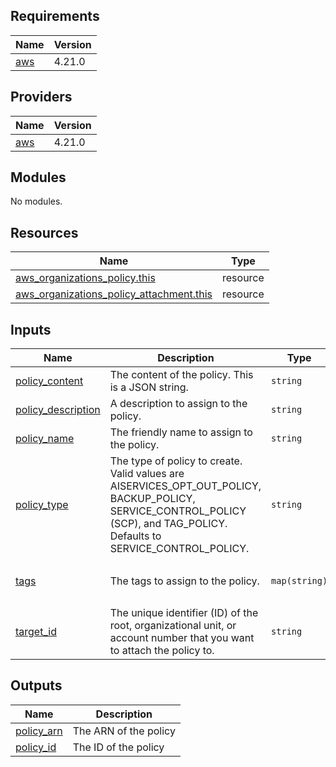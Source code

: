<!-- BEGIN_TF_DOCS -->
## Requirements

| Name | Version |
|------|---------|
| <a name="requirement_aws"></a> [aws](#requirement\_aws) | 4.21.0 |

## Providers

| Name | Version |
|------|---------|
| <a name="provider_aws"></a> [aws](#provider\_aws) | 4.21.0 |

## Modules

No modules.

## Resources

| Name | Type |
|------|------|
| [aws_organizations_policy.this](https://registry.terraform.io/providers/hashicorp/aws/4.21.0/docs/resources/organizations_policy) | resource |
| [aws_organizations_policy_attachment.this](https://registry.terraform.io/providers/hashicorp/aws/4.21.0/docs/resources/organizations_policy_attachment) | resource |

## Inputs

| Name | Description | Type | Default | Required |
|------|-------------|------|---------|:--------:|
| <a name="input_policy_content"></a> [policy\_content](#input\_policy\_content) | The content of the policy. This is a JSON string. | `string` | `null` | no |
| <a name="input_policy_description"></a> [policy\_description](#input\_policy\_description) | A description to assign to the policy. | `string` | `null` | no |
| <a name="input_policy_name"></a> [policy\_name](#input\_policy\_name) | The friendly name to assign to the policy. | `string` | `null` | no |
| <a name="input_policy_type"></a> [policy\_type](#input\_policy\_type) | The type of policy to create. Valid values are AISERVICES\_OPT\_OUT\_POLICY, BACKUP\_POLICY, SERVICE\_CONTROL\_POLICY (SCP), and TAG\_POLICY. Defaults to SERVICE\_CONTROL\_POLICY. | `string` | `"SERVICE_CONTROL_POLICY"` | no |
| <a name="input_tags"></a> [tags](#input\_tags) | The tags to assign to the policy. | `map(string)` | <pre>{<br>  "Name": "terraform-test-policy"<br>}</pre> | no |
| <a name="input_target_id"></a> [target\_id](#input\_target\_id) | The unique identifier (ID) of the root, organizational unit, or account number that you want to attach the policy to. | `string` | `null` | no |

## Outputs

| Name | Description |
|------|-------------|
| <a name="output_policy_arn"></a> [policy\_arn](#output\_policy\_arn) | The ARN of the policy |
| <a name="output_policy_id"></a> [policy\_id](#output\_policy\_id) | The ID of the policy |
<!-- END_TF_DOCS -->